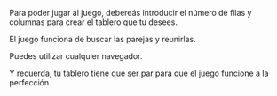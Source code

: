 Para poder jugar al juego, debereás introducir el número de filas y columnas para crear el tablero que tu desees.

El juego funciona de buscar las parejas y reunirlas.

Puedes utilizar cualquier navegador.

Y recuerda, tu tablero tiene que ser par para que el juego funcione a la perfección